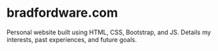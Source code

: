 # bradfordware.com
Personal website built using HTML, CSS, Bootstrap, and JS. Details my interests, past experiences, and future goals.
